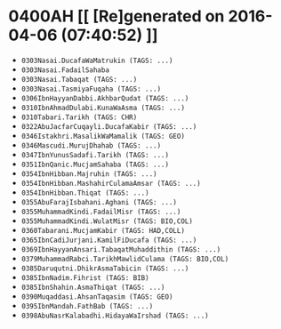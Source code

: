 # 0400AH [[ [Re]generated on 2016-04-06 (07:40:52) ]]

* `0303Nasai.DucafaWaMatrukin (TAGS: ...)`
* `0303Nasai.FadailSahaba`
* `0303Nasai.Tabaqat (TAGS: ...)`
* `0303Nasai.TasmiyaFuqaha (TAGS: ...)`
* `0306IbnHayyanDabbi.AkhbarQudat (TAGS: ...)`
* `0310IbnAhmadDulabi.KunaWaAsma (TAGS: ...)`
* `0310Tabari.Tarikh (TAGS: CHR)`
* `0322AbuJacfarCuqayli.DucafaKabir (TAGS: ...)`
* `0346Istakhri.MasalikWaMamalik (TAGS: GEO)`
* `0346Mascudi.MurujDhahab (TAGS: ...)`
* `0347IbnYunusSadafi.Tarikh (TAGS: ...)`
* `0351IbnQanic.MucjamSahaba (TAGS: ...)`
* `0354IbnHibban.Majruhin (TAGS: ...)`
* `0354IbnHibban.MashahirCulamaAmsar (TAGS: ...)`
* `0354IbnHibban.Thiqat (TAGS: ...)`
* `0355AbuFarajIsbahani.Aghani (TAGS: ...)`
* `0355MuhammadKindi.FadailMisr (TAGS: ...)`
* `0355MuhammadKindi.WulatMisr (TAGS: BIO,COL)`
* `0360Tabarani.MucjamKabir (TAGS: HAD,COLL)`
* `0365IbnCadiJurjani.KamilFiDucafa (TAGS: ...)`
* `0369IbnHayyanAnsari.TabaqatMuhaddithin (TAGS: ...)`
* `0379MuhammadRabci.TarikhMawlidCulama (TAGS: BIO,COL)`
* `0385Daruqutni.DhikrAsmaTabicin (TAGS: ...)`
* `0385IbnNadim.Fihrist (TAGS: BIB)`
* `0385IbnShahin.AsmaThiqat (TAGS: ...)`
* `0390Muqaddasi.AhsanTaqasim (TAGS: GEO)`
* `0395IbnMandah.FathBab (TAGS: ...)`
* `0398AbuNasrKalabadhi.HidayaWaIrshad (TAGS: ...)`
